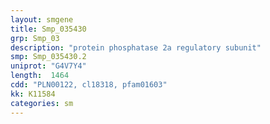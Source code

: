```yaml
---
layout: smgene
title: Smp_035430
grp: Smp_03
description: "protein phosphatase 2a regulatory subunit"
smp: Smp_035430.2
uniprot: "G4V7Y4"
length:  1464
cdd: "PLN00122, cl18318, pfam01603"
kk: K11584
categories: sm
---
```


